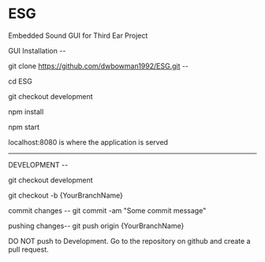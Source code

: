 # ESG
Embedded Sound GUI for Third Ear Project

GUI Installation --

git clone https://github.com/dwbowman1992/ESG.git --

cd ESG

git checkout development

npm install

npm start

localhost:8080 is where the application is served

-------------------------------------------------------

DEVELOPMENT --

git checkout development

git checkout -b {YourBranchName}

commit changes --
git commit -am "Some commit message"

pushing changes--
git push origin {YourBranchName}

DO NOT push to Development. Go to the repository on github and create a pull request.
